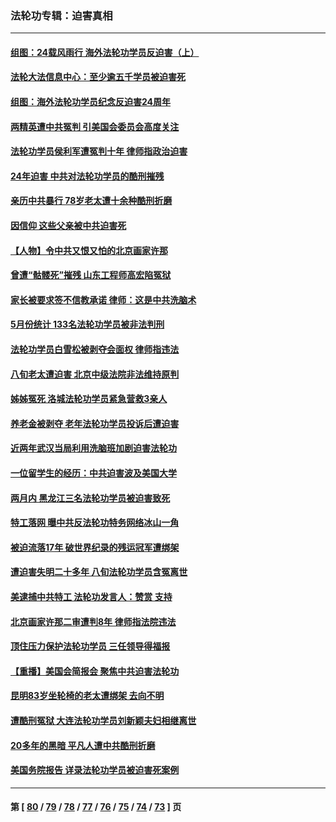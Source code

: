 ### 法轮功专辑：迫害真相
---
#### [组图：24载风雨行 海外法轮功学员反迫害（上）](../../pages/nf4379/n14031583.md?07300430) 
#### [法轮大法信息中心：至少逾五千学员被迫害死](../../pages/nf4379/n14043255.md?07300430) 
#### [组图：海外法轮功学员纪念反迫害24周年](../../pages/nf4379/n14037675.md?07300430) 
#### [两精英遭中共冤判 引美国会委员会高度关注](../../pages/nf4379/n14026429.md?07300430) 
#### [法轮功学员侯利军遭冤判十年 律师指政治迫害](../../pages/nf4379/n14020465.md?07300430) 
#### [24年迫害 中共对法轮功学员的酷刑摧残](../../pages/nf4379/n14016856.md?07300430) 
#### [亲历中共暴行 78岁老太遭十余种酷刑折磨](../../pages/nf4379/n14016167.md?07300430) 
#### [因信仰 这些父亲被中共迫害死](../../pages/nf4379/n14015381.md?07300430) 
#### [【人物】令中共又恨又怕的北京画家许那](../../pages/nf4379/n14015698.md?07300430) 
#### [曾遭“骷髅死”摧残 山东工程师高宏陷冤狱](../../pages/nf4379/n14014585.md?07300430) 
#### [家长被要求签不信教承诺 律师：这是中共洗脑术](../../pages/nf4379/n14014255.md?07300430) 
#### [5月份统计 133名法轮功学员被非法判刑](../../pages/nf4379/n14013124.md?07300430) 
#### [法轮功学员白雪松被剥夺会面权 律师指违法](../../pages/nf4379/n14012545.md?07300430) 
#### [八旬老太遭迫害 北京中级法院非法维持原判](../../pages/nf4379/n14011579.md?07300430) 
#### [姊姊冤死 洛城法轮功学员紧急营救3亲人](../../pages/nf4379/n14011859.md?07300430) 
#### [养老金被剥夺 老年法轮功学员投诉后遭迫害](../../pages/nf4379/n14011154.md?07300430) 
#### [近两年武汉当局利用洗脑班加剧迫害法轮功](../../pages/nf4379/n14009413.md?07300430) 
#### [一位留学生的经历：中共迫害波及美国大学](../../pages/nf4379/n14008375.md?07300430) 
#### [两月内 黑龙江三名法轮功学员被迫害致死](../../pages/nf4379/n14006552.md?07300430) 
#### [特工落网 曝中共反法轮功特务网络冰山一角](../../pages/nf4379/n14006412.md?07300430) 
#### [被迫流落17年 破世界纪录的残运冠军遭绑架](../../pages/nf4379/n14006004.md?07300430) 
#### [遭迫害失明二十多年 八旬法轮功学员含冤离世](../../pages/nf4379/n14005431.md?07300430) 
#### [美逮捕中共特工 法轮功发言人：赞赏 支持](../../pages/nf4379/n14005107.md?07300430) 
#### [北京画家许那二审遭判8年 律师指法院违法](../../pages/nf4379/n14004182.md?07300430) 
#### [顶住压力保护法轮功学员 三任领导得福报](../../pages/nf4379/n14002440.md?07300430) 
#### [【重播】美国会简报会 聚焦中共迫害法轮功](../../pages/nf4379/n14002932.md?07300430) 
#### [昆明83岁坐轮椅的老太遭绑架 去向不明](../../pages/nf4379/n14000874.md?07300430) 
#### [遭酷刑冤狱 大连法轮功学员刘新颖夫妇相继离世](../../pages/nf4379/n13998111.md?07300430) 
#### [20多年的黑暗 平凡人遭中共酷刑折磨](../../pages/nf4379/n13997976.md?07300430) 
#### [美国务院报告 详录法轮功学员被迫害死案例](../../pages/nf4379/n13997752.md?07300430) 

---
#### 第 [ [80](./80.md?07300430) / [79](./79.md?07300430) / [78](./78.md?07300430) / [77](./77.md?07300430) / [76](./76.md?07300430) / [75](./75.md?07300430) / [74](./74.md?07300430) / [73](./73.md?07300430) ] 页
